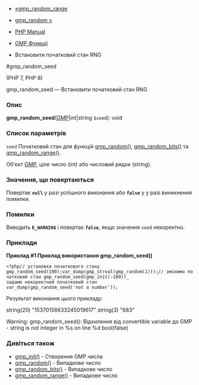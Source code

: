 - [«gmp_random_range](function.gmp-random-range.md)
- [gmp_random »](function.gmp-random.md)

- [PHP Manual](index.md)
- [GMP Функції](ref.gmp.md)
- Встановити початковий стан RNG

#gmp_random_seed

(PHP 7, PHP 8)

gmp_random_seed — Встановити початковий стан RNG

### Опис

**gmp_random_seed**([GMP](class.gmp.md)\|int\|string `$seed`): void

### Список параметрів

`seed`
Початковий стан для функцій
[gmp_random()](function.gmp-random.md),
[gmp_random_bits()](function.gmp-random-bits.md) та
[gmp_random_range()](function.gmp-random-range.md).

Об'єкт [GMP](class.gmp.md), ціле число (int) або числовий рядок
(string).

### Значення, що повертаються

Повертає **`null`** у разі успішного виконання або **`false`** у
у разі виникнення помилки.

### Помилки

Виводить **`E_WARNING`** і повертає **`false`**, якщо значення `seed`
некоректно.

### Приклади

**Приклад #1 Приклад використання **gmp_random_seed()****

` <?php// установка початкового стану gmp_random_seed(100);var_dump(gmp_strval(gmp_random(1)));// змінимо початковий стан gmp_random_seed(gmp_init(-100))_ задамо некоректний початковий стан var_dump(gmp_random_seed('not a number')); `

Результат виконання цього прикладу:

string(20) "15370156633245019617"
string(3) "683"

Warning: gmp_random_seed(): Відхилення від convertible variable до GMP - string is not integer in %s on line %d
bool(false)

### Дивіться також

- [gmp_init()](function.gmp-init.md) - Створення GMP числа
- [gmp_random()](function.gmp-random.md) - Випадкове число
- [gmp_random_bits()](function.gmp-random-bits.md) - Випадкове число
- [gmp_random_range()](function.gmp-random-range.md) - Випадкове
число
